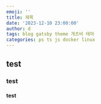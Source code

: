 ```yaml
---
emoji: ''
title: 제목
date: '2023-12-10 23:00:00'
author: d
tags: blog gatsby theme 개츠비 테마
categories: ps ts js docker linux
---
```


## test
### test
#### test


